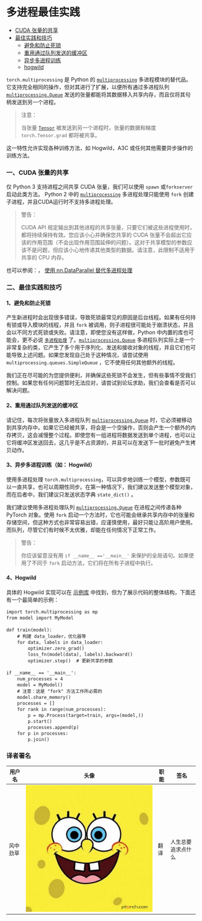 

# 多进程最佳实践

*   [CUDA 张量的共享](#sharing-cuda-tensors)
*   [最佳实践和技巧](#best-practices-and-tips)
    *   [避免和防止死锁](#avoiding-and-fighting-deadlocks)
    *   [重用通过队列发送的缓冲区](#reuse-buffers-passed-through-a-queue)
    *   [异步多进程训练](#asynchronous-multiprocess-training-e-g-hogwild)
    *   [hogwild](#hogwild)

`torch.multiprocessing` 是 Python 的 [`multiprocessing`](https://docs.python.org/3/library/multiprocessing.html#module-multiprocessing) 多进程模块的替代品。它支持完全相同的操作，但对其进行了扩展，以便所有通过多进程队列 [`multiprocessing.Queue`](https://docs.python.org/3/library/multiprocessing.html#multiprocessing.Queue) 发送的张量都能将其数据移入共享内存，而且仅将其句柄发送到另一个进程。

> 注意：
> 
> 当张量 [`Tensor`](http://pytorch.org/docs/stable/tensors.html#torch.Tensor) 被发送到另一个进程时，张量的数据和梯度 `torch.Tensor.grad` 都将被共享。

这一特性允许实现各种训练方法，如 Hogwild，A3C 或任何其他需要异步操作的训练方法。

### 一、CUDA 张量的共享

仅 Python 3 支持进程之间共享 CUDA 张量，我们可以使用 `spawn` 或`forkserver` 启动此类方法。 Python 2 中的 [`multiprocessing`](https://docs.python.org/3/library/multiprocessing.html#module-multiprocessing) 多进程处理只能使用 `fork` 创建子进程，并且CUDA运行时不支持多进程处理。

> 警告：
> 
> CUDA API 规定输出到其他进程的共享张量，只要它们被这些进程使用时，都将持续保持有效。您应该小心并确保您共享的 CUDA 张量不会超出它应该的作用范围（不会出现作用范围延伸的问题）。这对于共享模型的参数应该不是问题，但应该小心地传递其他类型的数据。请注意，此限制不适用于共享的 CPU 内存。

也可以参阅：， [使用 nn.DataParallel 替代多进程处理](http://pytorch.org/docs/stable/notes/cuda.html#cuda-nn-dataparallel-instead)

### 二、最佳实践和技巧

#### 1、避免和防止死锁

产生新进程时会出现很多错误，导致死锁最常见的原因是后台线程。如果有任何持有锁或导入模块的线程，并且 `fork` 被调用，则子进程很可能处于崩溃状态，并且会以不同方式死锁或失败。请注意，即使您没有这样做，Python 中内置的库也可能会，更不必说 [`多进程处理`](https://docs.python.org/3/library/multiprocessing.html#module-multiprocessing) 了。[`multiprocessing.Queue`](https://docs.python.org/3/library/multiprocessing.html#multiprocessing.Queue) 多进程队列实际上是一个非常复杂的类，它产生了多个用于序列化、发送和接收对象的线程，并且它们也可能导致上述问题。如果您发现自己处于这种情况，请尝试使用`multiprocessing.queues.SimpleQueue` ，它不使用任何其他额外的线程。

我们正在尽可能的为您提供便利，并确保这些死锁不会发生，但有些事情不受我们控制。如果您有任何问题暂时无法应对，请尝试到论坛求助，我们会查看是否可以解决问题。

#### 2、重用通过队列发送的缓冲区

请记住，每次将张量放入多进程队列 [`multiprocessing.Queue`](https://docs.python.org/3/library/multiprocessing.html#multiprocessing.Queue) 时，它必须被移动到共享内存中。如果它已经被共享，将会是一个空操作，否则会产生一个额外的内存拷贝，这会减慢整个过程。即使您有一组进程将数据发送到单个进程，也可以让它将缓冲区发送回去，这几乎是不占资源的，并且可以在发送下一批时避免产生拷贝动作。

#### 3、异步多进程训练（如： Hogwild）

使用多进程处理 `torch.multiprocessing`，可以异步地训练一个模型，参数既可以一直共享，也可以周期性同步。在第一种情况下，我们建议发送整个模型对象，而在后者中，我们建议只发送状态字典 `state_dict()` 。

我们建议使用多进程处理队列 [`multiprocessing.Queue`](https://docs.python.org/3/library/multiprocessing.html#multiprocessing.Queue) 在进程之间传递各种 PyTorch 对象。使用 `fork` 启动一个方法时，它也可能会继承共享内存中的张量和存储空间，但这种方式也非常容易出错，应谨慎使用，最好只能让高阶用户使用。而队列，尽管它们有时候不太优雅，却能在任何情况下正常工作。

> 警告：
> 
> 你应该留意没有用 `if __name__ =='__main__'` 来保护的全局语句。如果使用了不同于 `fork` 启动方法，它们将在所有子进程中执行。

#### 4、Hogwild

具体的 Hogwild 实现可以在 [示例库](https://github.com/pytorch/examples/tree/master/mnist_hogwild) 中找到，但为了展示代码的整体结构，下面还有一个最简单的示例：

```
import torch.multiprocessing as mp
from model import MyModel

def train(model):
    # 构建 data_loader，优化器等
    for data, labels in data_loader:
        optimizer.zero_grad()
        loss_fn(model(data), labels).backward()
        optimizer.step()  # 更新共享的参数

if __name__ == '__main__':
    num_processes = 4
    model = MyModel()
    # 注意：这是 "fork" 方法工作所必需的
    model.share_memory()
    processes = []
    for rank in range(num_processes):
        p = mp.Process(target=train, args=(model,))
        p.start()
        processes.append(p)
    for p in processes:
        p.join()
```

### 译者署名

| 用户名 | 头像 | 职能 | 签名 |
| --- | --- | --- | --- |
| 风中劲草 | ![](img/2018033000352689884.jpeg) | 翻译 | 人生总要追求点什么 |

